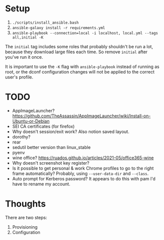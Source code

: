 # Setup

1. `./scripts/install_ansible.bash`
2. `ansible-galaxy install -r requirements.yml`
3. `ansible-playbook --connection=local -i localhost, local.yml --tags all,initial -K`

The `initial` tag includes some roles that probably shouldn't be run a lot,
because they download large files each time.  So remove `initial` after you've
run it once.

It is important to use the `-K` flag with `ansible-playbook` instead of running
as root, or the dconf configuration changes will not be applied to the correct
user's profile.

# TODO

* AppImageLauncher? https://github.com/TheAssassin/AppImageLauncher/wiki/Install-on-Ubuntu-or-Debian
* SEI CA certificates (for firefox)
* Why doesn't session/exit work?  Also notion saved layout.
* dorothy?
* rear
* sedutil better version than linux_stable
* pyenv
* wine office? https://ruados.github.io/articles/2021-05/office365-wine
* Why doesn't screenshot key register?
* Is it possible to get personal & work Chrome profiles to go to the right frame
  automatically?  Probably, using `--user-data-dir` and `--class`.
* Auto prompt for Kerberos password?  It appears to do this with pam I'd have to rename my account.

# Thoughts

There are two steps:
1. Provisioning
2. Configuration
 